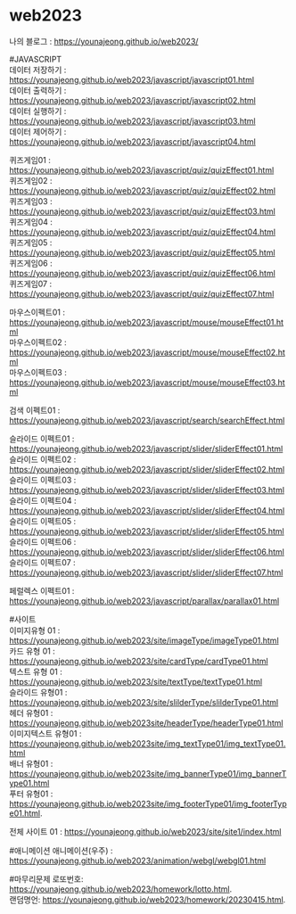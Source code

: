 # web2023   

나의 블로그 : https://younajeong.github.io/web2023/   

#JAVASCRIPT   
데이터 저장하기 : https://younajeong.github.io/web2023/javascript/javascript01.html   
데이터 출력하기 : https://younajeong.github.io/web2023/javascript/javascript02.html   
데이터 실행하기 : https://younajeong.github.io/web2023/javascript/javascript03.html   
데이터 제어하기 : https://younajeong.github.io/web2023/javascript/javascript04.html

퀴즈게임01 : https://younajeong.github.io/web2023/javascript/quiz/quizEffect01.html  
퀴즈게임02 : https://younajeong.github.io/web2023/javascript/quiz/quizEffect02.html   
퀴즈게임03 : https://younajeong.github.io/web2023/javascript/quiz/quizEffect03.html     
퀴즈게임04 : https://younajeong.github.io/web2023/javascript/quiz/quizEffect04.html       
퀴즈게임05 : https://younajeong.github.io/web2023/javascript/quiz/quizEffect05.html   
퀴즈게임06 : https://younajeong.github.io/web2023/javascript/quiz/quizEffect06.html          
퀴즈게임07 : https://younajeong.github.io/web2023/javascript/quiz/quizEffect07.html         


마우스이펙트01 : https://younajeong.github.io/web2023/javascript/mouse/mouseEffect01.html   
마우스이펙트02 : https://younajeong.github.io/web2023/javascript/mouse/mouseEffect02.html     
마우스이펙트03 : https://younajeong.github.io/web2023/javascript/mouse/mouseEffect03.html 

검색 이펙트01 : https://younajeong.github.io/web2023/javascript/search/searchEffect.html      

슬라이드 이펙트01 : https://younajeong.github.io/web2023/javascript/slider/sliderEffect01.html   
슬라이드 이펙트02 : https://younajeong.github.io/web2023/javascript/slider/sliderEffect02.html               
슬라이드 이펙트03 : https://younajeong.github.io/web2023/javascript/slider/sliderEffect03.html   
슬라이드 이펙트04 : https://younajeong.github.io/web2023/javascript/slider/sliderEffect04.html     
슬라이드 이펙트05 : https://younajeong.github.io/web2023/javascript/slider/sliderEffect05.html       
슬라이드 이펙트06 : https://younajeong.github.io/web2023/javascript/slider/sliderEffect06.html   
슬라이드 이펙트07 : https://younajeong.github.io/web2023/javascript/slider/sliderEffect07.html   

페럴렉스 이펙트01 : https://younajeong.github.io/web2023/javascript/parallax/parallax01.html


#사이트   
이미지유형 01 : https://younajeong.github.io/web2023/site/imageType/imageType01.html   
카드 유형 01 : https://younajeong.github.io/web2023/site/cardType/cardType01.html   
텍스트 유형 01 : https://younajeong.github.io/web2023/site/textType/textType01.html   
슬라이드 유형01 : https://younajeong.github.io/web2023/site/slilderType/slilderType01.html      
헤더 유형01 : https://younajeong.github.io/web2023site/headerType/headerType01.html   
이미지텍스트 유형01 : https://younajeong.github.io/web2023site/img_textType01/img_textType01.html   
배너 유형01 : https://younajeong.github.io/web2023site/img_bannerType01/img_bannerType01.html   
푸터 유형01 : https://younajeong.github.io/web2023site/img_footerType01/img_footerType01.html.  

전체 사이트 01 : https://younajeong.github.io/web2023/site/site1/index.html

#애니메이션
애니메이션(우주) : https://younajeong.github.io/web2023/animation/webgl/webgl01.html

#마무리문제
로또번호: https://younajeong.github.io/web2023/homework/lotto.html.   
랜덤명언: https://younajeong.github.io/web2023/homework/20230415.html.
